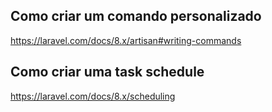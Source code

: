 ## Como criar um comando personalizado

https://laravel.com/docs/8.x/artisan#writing-commands

## Como criar uma task schedule

https://laravel.com/docs/8.x/scheduling